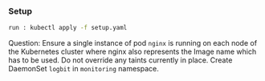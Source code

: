 ### Setup
```sh
run : kubectl apply -f setup.yaml
```
Question: Ensure a single instance of pod ```nginx``` is running on each node of the Kubernetes cluster where nginx also represents the Image name which has to be used. Do not override any taints currently in place. Create DaemonSet ```logbit``` in ```monitoring``` namespace.